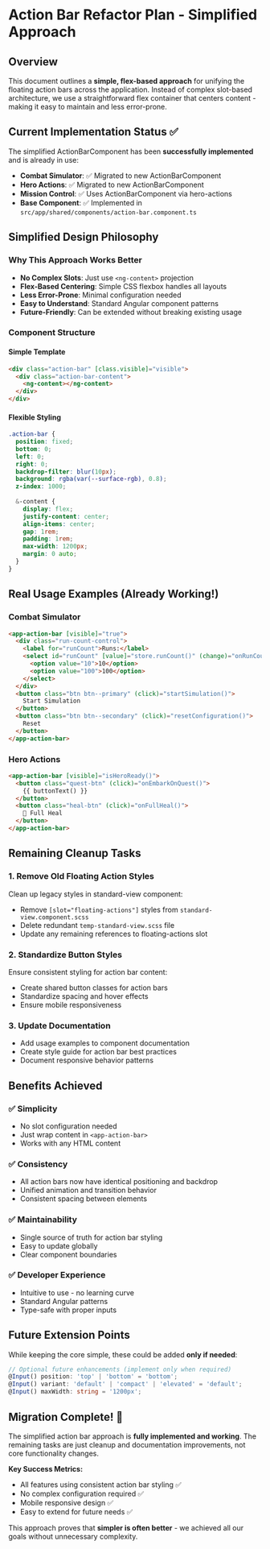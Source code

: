 # Action Bar Refactor Plan - Simplified Approach

## Overview
This document outlines a **simple, flex-based approach** for unifying the floating action bars across the application. Instead of complex slot-based architecture, we use a straightforward flex container that centers content - making it easy to maintain and less error-prone.

## Current Implementation Status ✅
The simplified ActionBarComponent has been **successfully implemented** and is already in use:

- **Combat Simulator**: ✅ Migrated to new ActionBarComponent
- **Hero Actions**: ✅ Migrated to new ActionBarComponent  
- **Mission Control**: ✅ Uses ActionBarComponent via hero-actions
- **Base Component**: ✅ Implemented in `src/app/shared/components/action-bar.component.ts`

## Simplified Design Philosophy

### Why This Approach Works Better
- **No Complex Slots**: Just use `<ng-content>` projection
- **Flex-Based Centering**: Simple CSS flexbox handles all layouts
- **Less Error-Prone**: Minimal configuration needed
- **Easy to Understand**: Standard Angular component patterns
- **Future-Friendly**: Can be extended without breaking existing usage

### Component Structure

#### Simple Template
```html
<div class="action-bar" [class.visible]="visible">
  <div class="action-bar-content">
    <ng-content></ng-content>
  </div>
</div>
```

#### Flexible Styling
```scss
.action-bar {
  position: fixed;
  bottom: 0;
  left: 0;
  right: 0;
  backdrop-filter: blur(10px);
  background: rgba(var(--surface-rgb), 0.8);
  z-index: 1000;
  
  &-content {
    display: flex;
    justify-content: center;
    align-items: center;
    gap: 1rem;
    padding: 1rem;
    max-width: 1200px;
    margin: 0 auto;
  }
}
```

## Real Usage Examples (Already Working!)

### Combat Simulator
```html
<app-action-bar [visible]="true">
  <div class="run-count-control">
    <label for="runCount">Runs:</label>
    <select id="runCount" [value]="store.runCount()" (change)="onRunCountChange($event)">
      <option value="10">10</option>
      <option value="100">100</option>
    </select>
  </div>
  <button class="btn btn--primary" (click)="startSimulation()">
    Start Simulation
  </button>
  <button class="btn btn--secondary" (click)="resetConfiguration()">
    Reset
  </button>
</app-action-bar>
```

### Hero Actions
```html
<app-action-bar [visible]="isHeroReady()">
  <button class="quest-btn" (click)="onEmbarkOnQuest()">
    {{ buttonText() }}
  </button>
  <button class="heal-btn" (click)="onFullHeal()">
    🔋 Full Heal
  </button>
</app-action-bar>
```

## Remaining Cleanup Tasks

### 1. Remove Old Floating Action Styles
Clean up legacy styles in standard-view component:
- Remove `[slot="floating-actions"]` styles from `standard-view.component.scss`
- Delete redundant `temp-standard-view.scss` file
- Update any remaining references to floating-actions slot

### 2. Standardize Button Styles
Ensure consistent styling for action bar content:
- Create shared button classes for action bars
- Standardize spacing and hover effects
- Ensure mobile responsiveness

### 3. Update Documentation
- Add usage examples to component documentation
- Create style guide for action bar best practices
- Document responsive behavior patterns

## Benefits Achieved

### ✅ Simplicity
- No slot configuration needed
- Just wrap content in `<app-action-bar>`
- Works with any HTML content

### ✅ Consistency  
- All action bars now have identical positioning and backdrop
- Unified animation and transition behavior
- Consistent spacing between elements

### ✅ Maintainability
- Single source of truth for action bar styling
- Easy to update globally
- Clear component boundaries

### ✅ Developer Experience
- Intuitive to use - no learning curve
- Standard Angular patterns
- Type-safe with proper inputs

## Future Extension Points

While keeping the core simple, these could be added **only if needed**:

```typescript
// Optional future enhancements (implement only when required)
@Input() position: 'top' | 'bottom' = 'bottom';
@Input() variant: 'default' | 'compact' | 'elevated' = 'default';
@Input() maxWidth: string = '1200px';
```

## Migration Complete! 🎉

The simplified action bar approach is **fully implemented and working**. The remaining tasks are just cleanup and documentation improvements, not core functionality changes.

**Key Success Metrics:**
- All features using consistent action bar styling ✅
- No complex configuration required ✅  
- Mobile responsive design ✅
- Easy to extend for future needs ✅

This approach proves that **simpler is often better** - we achieved all our goals without unnecessary complexity.
